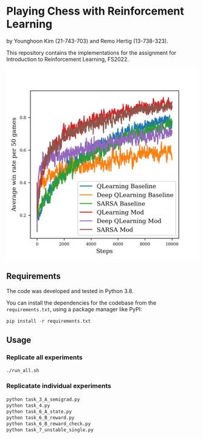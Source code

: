# Playing Chess with Reinforcement Learning

by Younghoon Kim (21-743-703) and Remo Hertig (13-738-323).

This repository contains the implementations for the assignment for Introduction to Reinforcement Learning, FS2022.

![](plots/t6_B_abs_avg_wins.png)

## Requirements

The code was developed and tested in Python 3.8.

You can install the dependencies for the codebase from the `requirements.txt`, using a package manager like PyPI:
```python
pip install -r requirements.txt
```


## Usage


### Replicate all experiments
```
./run_all.sh
```

### Replicatate individual experiments
```
python task_3_A_semigrad.py
python task_4.py
python task_6_A_state.py
python task_6_B_reward.py
python task_6_B_reward_check.py
python task_7_unstable_single.py
```